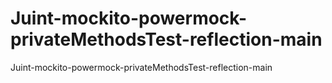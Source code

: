 # Juint-mockito-powermock-privateMethodsTest-reflection-main
Juint-mockito-powermock-privateMethodsTest-reflection-main
